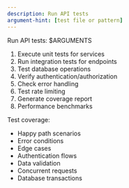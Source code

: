 ```yaml
---
description: Run API tests
argument-hint: [test file or pattern]
---
```


Run API tests: $ARGUMENTS

1. Execute unit tests for services
2. Run integration tests for endpoints
3. Test database operations
4. Verify authentication/authorization
5. Check error handling
6. Test rate limiting
7. Generate coverage report
8. Performance benchmarks

Test coverage:
- Happy path scenarios
- Error conditions
- Edge cases
- Authentication flows
- Data validation
- Concurrent requests
- Database transactions